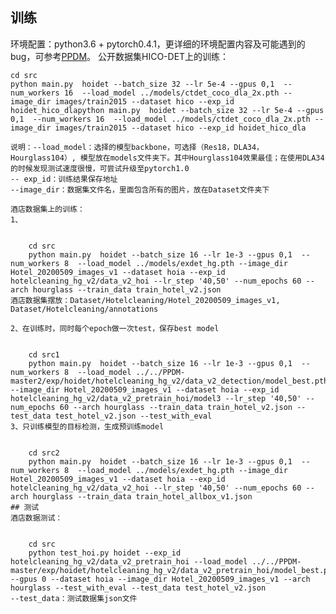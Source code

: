 ## 训练
环境配置：python3.6 + pytorch0.4.1，更详细的环境配置内容及可能遇到的bug，可参考[PPDM](https://km.sankuai.com/space/~fengqi06 "PPDM")。
公开数据集HICO-DET上的训练：




    cd src
    python main.py  hoidet --batch_size 32 --lr 5e-4 --gpus 0,1  --num_workers 16  --load_model ../models/ctdet_coco_dla_2x.pth --image_dir images/train2015 --dataset hico --exp_id hoidet_hico_dlapython main.py  hoidet --batch_size 32 --lr 5e-4 --gpus 0,1  --num_workers 16  --load_model ../models/ctdet_coco_dla_2x.pth --image_dir images/train2015 --dataset hico --exp_id hoidet_hico_dla
```
说明：--load_model：选择的模型backbone，可选择（Res18，DLA34，Hourglass104）, 模型放在models文件夹下。其中Hourglass104效果最佳；在使用DLA34的时候发现测试速度很慢，可尝试升级至pytorch1.0
-- exp_id：训练结果保存地址
--image_dir：数据集文件名，里面包含所有的图片，放在Dataset文件夹下

酒店数据集上的训练：
1、


    cd src
    python main.py  hoidet --batch_size 16 --lr 1e-3 --gpus 0,1  --num_workers 8  --load_model ../models/exdet_hg.pth --image_dir Hotel_20200509_images_v1 --dataset hoia --exp_id hotelcleaning_hg_v2/data_v2_hoi --lr_step '40,50' --num_epochs 60 --arch hourglass --train_data train_hotel_v2.json
酒店数据集摆放：Dataset/Hotelcleaning/Hotel_20200509_images_v1, Dataset/Hotelcleaning/annotations

2、在训练时，同时每个epoch做一次test，保存best model


    cd src1
    python main.py  hoidet --batch_size 16 --lr 1e-3 --gpus 0,1  --num_workers 8  --load_model ../../PPDM-master2/exp/hoidet/hotelcleaning_hg_v2/data_v2_detection/model_best.pth --image_dir Hotel_20200509_images_v1 --dataset hoia --exp_id hotelcleaning_hg_v2/data_v2_pretrain_hoi/model3 --lr_step '40,50' --num_epochs 60 --arch hourglass --train_data train_hotel_v2.json --test_data test_hotel_v2.json --test_with_eval
3、只训练模型的目标检测，生成预训练model


    cd src2
    python main.py  hoidet --batch_size 16 --lr 1e-3 --gpus 0,1  --num_workers 8  --load_model ../models/exdet_hg.pth --image_dir Hotel_20200509_images_v1 --dataset hoia --exp_id hotelcleaning_hg_v2/data_v2_hoi --lr_step '40,50' --num_epochs 60 --arch hourglass --train_data train_hotel_allbox_v1.json
## 测试
酒店数据测试：


    cd src
    python test_hoi.py hoidet --exp_id hotelcleaning_hg_v2/data_v2_pretrain_hoi --load_model ../../PPDM-master/exp/hoidet/hotelcleaning_hg_v2/data_v2_pretrain_hoi/model_best.pth --gpus 0 --dataset hoia --image_dir Hotel_20200509_images_v1 --arch hourglass --test_with_eval --test_data test_hotel_v2.json
--test_data：测试数据集json文件
